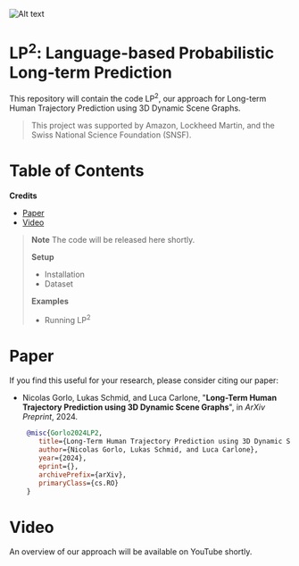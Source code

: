 ![Alt text](https://github.com/MIT-SPARK/LP2/blob/main/assets/title_figure.drawio.png?raw=true "Our method, LP^2, predicts a spatio-temporal distribution over long-term (up to 60 s) human trajectories in complex environments by reasoning about their interactions with the scene, represented as a 3D Dynamic Scene Graph.")

# LP<sup>2</sup>: Language-based Probabilistic Long-term Prediction
This repository will contain the code LP<sup>2</sup>, our approach for Long-term Human Trajectory Prediction using 3D Dynamic Scene Graphs.

> This project was supported by Amazon, Lockheed Martin, and the Swiss National Science Foundation (SNSF).

# Table of Contents
**Credits**
* [Paper](#Paper)
* [Video](#Video)

> **__Note__** The code will be released here shortly.
>
> **Setup**
> * Installation
> * Dataset
>
> **Examples**
> - Running LP<sup>2</sup>

# Paper
If you find this useful for your research, please consider citing our paper:

* Nicolas Gorlo, Lukas Schmid, and Luca Carlone, "**Long-Term Human Trajectory Prediction using 3D Dynamic Scene Graphs**", in *ArXiv Preprint*, 2024.
  ```bibtex
   @misc{Gorlo2024LP2,
      title={Long-Term Human Trajectory Prediction using 3D Dynamic Scene Graphs}, 
      author={Nicolas Gorlo, Lukas Schmid, and Luca Carlone},
      year={2024},
      eprint={},
      archivePrefix={arXiv},
      primaryClass={cs.RO}
   }
  ```

# Video

An overview of our approach will be available on YouTube shortly.


